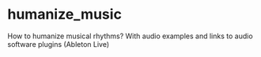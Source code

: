 # humanize_music
How to humanize musical rhythms? With audio examples and links to audio software plugins (Ableton Live)
